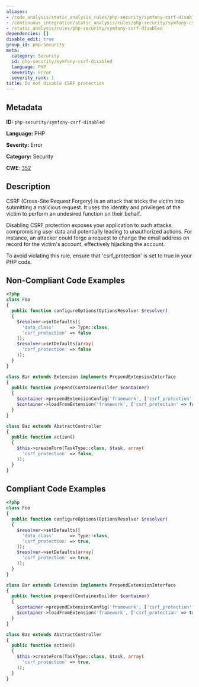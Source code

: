 ```yaml
---
aliases:
- /code_analysis/static_analysis_rules/php-security/symfony-csrf-disabled
- /continuous_integration/static_analysis/rules/php-security/symfony-csrf-disabled
- /static_analysis/rules/php-security/symfony-csrf-disabled
dependencies: []
disable_edit: true
group_id: php-security
meta:
  category: Security
  id: php-security/symfony-csrf-disabled
  language: PHP
  severity: Error
  severity_rank: 1
title: Do not disable CSRF protection
---
```

<!--  SOURCED FROM https://github.com/DataDog/datadog-static-analyzer-rule-docs -->


## Metadata
**ID:** `php-security/symfony-csrf-disabled`

**Language:** PHP

**Severity:** Error

**Category:** Security

**CWE**: [352](https://cwe.mitre.org/data/definitions/352.html)

## Description
CSRF (Cross-Site Request Forgery) is an attack that tricks the victim into submitting a malicious request. It uses the identity and privileges of the victim to perform an undesired function on their behalf.

Disabling CSRF protection exposes your application to such attacks, compromising user data and potentially leading to unauthorized actions. For instance, an attacker could forge a request to change the email address on record for the victim's account, effectively hijacking the account.

To avoid violating this rule, ensure that 'csrf_protection' is set to true in your PHP code.

## Non-Compliant Code Examples
```php
<?php
class Foo
{
  public function configureOptions(OptionsResolver $resolver)
  {
    $resolver->setDefaults([
      'data_class'      => Type::class,
      'csrf_protection' => false
    ]);
    $resolver->setDefaults(array(
      'csrf_protection' => false
    ));
  }
}

class Bar extends Extension implements PrependExtensionInterface
{
  public function prepend(ContainerBuilder $container)
  {
    $container->prependExtensionConfig('framework', ['csrf_protection' => false]);
    $container->loadFromExtension('framework', ['csrf_protection' => false]);
  }
}

class Baz extends AbstractController
{
  public function action()
  {
    $this->createForm(TaskType::class, $task, array(
      'csrf_protection' => false,
    ));
  }
}
```

## Compliant Code Examples
```php
<?php
class Foo
{
  public function configureOptions(OptionsResolver $resolver)
  {
    $resolver->setDefaults([
      'data_class'      => Type::class,
      'csrf_protection' => true,
    ]);
    $resolver->setDefaults(array(
      'csrf_protection' => true,
    ));
  }
}

class Bar extends Extension implements PrependExtensionInterface
{
  public function prepend(ContainerBuilder $container)
  {
    $container->prependExtensionConfig('framework', ['csrf_protection' => true]);
    $container->loadFromExtension('framework', ['csrf_protection' => true]);
  }
}

class Baz extends AbstractController
{
  public function action()
  {
    $this->createForm(TaskType::class, $task, array(
      'csrf_protection' => true,
    ));
  }
}
```
